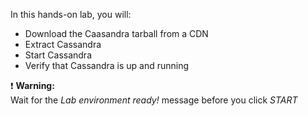 In this hands-on lab, you will:

- Download the Caasandra tarball from a CDN
- Extract Cassandra
- Start Cassandra
- Verify that Cassandra is up and running

❗ <strong>Warning:</strong><br>
Wait for the *Lab environment ready!* message before you click *START*